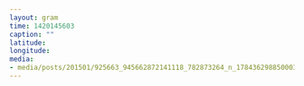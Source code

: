 ```yaml
---
layout: gram
time: 1420145603
caption: ""
latitude: 
longitude: 
media:
- media/posts/201501/925663_945662872141118_782873264_n_17843629885000351.jpg
---
```

